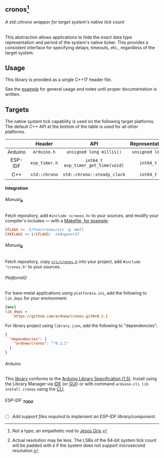 ## cronos[^1]
###### A std::chrono wrapper for target system's native tick count

This abstraction allows applications to hide the exact data type representation and period of the system's native ticker.
This provides a consistent interface for specifying delays, timeouts, etc., regardless of the target system.

## Usage
This library is provided as a single C++17 header file.

See the [example](examples/exec-duration) for general usage and notes until proper documentation is written.

## Targets
The native system tick capability is used on the following target platforms.
The default C++ API at the bottom of the table is used for all other platforms.

|   |Header|API|Representation|Period|
|:-:|:----:|:-:|:------------:|:----:|
|Arduino|`Arduino.h`|`unsigned long millis()`|`unsigned long`|Milliseconds|
|ESP-IDF|`esp_timer.h`|`int64_t esp_timer_get_time(void)`|`int64_t`|Microseconds|
|C++|`std::chrono`|`std::chrono::steady_clock`|`int64_t`|Microseconds[^2]|

#### Integration
###### Manual<sub>**_A_**</sub>
Fetch repository, add `#include <cronos.h>` to your sources, and modify your compiler's includes — with a [Makefile, for example](examples/exec-duration/Makefile):

```Makefile
CFLAGS += -I/foo/cronos/src -g -Wall
CXXFLAGS += $(CFLAGS) -std=gnu++17
```
###### Manual<sub>**_B_**</sub>
Fetch repository, copy [`src/cronos.h`](src/cronos.h) into your project, add `#include "cronos.h"` to your sources.

###### PlatformIO
For bare-metal applications using `platformio.ini`, add the following to `lib_deps` for your environment:

```ini
[env]
lib_deps =
    https://github.com/ardnew/cronos.git#v0.2.1
```

For library project  using `library.json`, add the following to "dependencies":

```json
{
  "dependencies": {
    "ardnew/cronos": "^0.2.1"
  }
}
```

###### Arduino
This [library](library.properties) conforms to the [Arduino Library Specification (1.5)](https://arduino.github.io/arduino-cli/0.34/library-specification/). Install using the Library Manager via [IDE](https://github.com/arduino/arduino-ide) (or [GUI](https://github.com/arduino/Arduino)) or with command `arduino-cli lib install cronos` using the [CLI](https://github.com/arduino/arduino-cli).

###### ESP-IDF <sub>**_TODO_**</sub>
- [ ] _Add support files required to implement an ESP-IDF library/component_.

[^1]: Not a typo; an empathetic nod to [Jesús Gris](https://en.wikipedia.org/wiki/Cronos_(film)).
[^2]: Actual resolution may be less. The LSBs of the 64-bit system tick count will be padded with `0` if the system does not support microsecond resolution.
